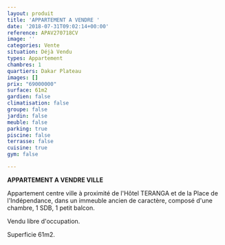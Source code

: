 ```yaml
---
layout: produit
title: 'APPARTEMENT A VENDRE '
date: '2018-07-31T09:02:14+00:00'
reference: APAV270718CV
image: ''
categories: Vente
situation: Déjà Vendu
types: Appartement
chambres: 1
quartiers: Dakar Plateau
images: []
prix: "69000000"
surface: 61m2
gardien: false
climatisation: false
groupe: false
jardin: false
meuble: false
parking: true
piscine: false
terrasse: false
cuisine: true
gym: false

---
```

**APPARTEMENT A VENDRE VILLE**

Appartement centre ville à proximité de l'Hôtel TERANGA et de la Place de l'Indépendance, dans un immeuble ancien de caractère, composé d'une chambre, 1 SDB, 1 petit balcon.

Vendu libre d'occupation.

Superficie 61m2.